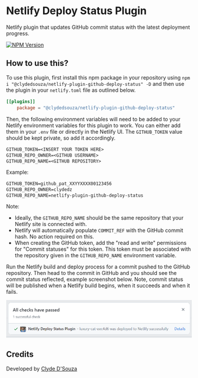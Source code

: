 # Netlify Deploy Status Plugin

Netlify plugin that updates GitHub commit status with the latest deployment progress.

[![NPM Version](https://img.shields.io/npm/v/%40clydedsouza%2Fnetlify-plugin-github-deploy-status?label=NPM%20%40clydedsouza%2Fnetlify-plugin-github-deploy-status)
](https://www.npmjs.com/package/@clydedsouza/netlify-plugin-github-deploy-status)

## How to use this?

To use this plugin, first install this npm package in your repository using `npm i "@clydedsouza/netlify-plugin-github-deploy-status" -D` and then use the plugin in your `netlify.toml` file as outlined below.

```toml
[[plugins]]
    package = "@clydedsouza/netlify-plugin-github-deploy-status"
```

Then, the following environment variables will need to be added to your Netlify environment variables for this plugin to work. You can either add them in your `.env` file or directly in the Netlify UI. The `GITHUB_TOKEN` value should be kept private, so add it accordingly.

```
GITHUB_TOKEN=<INSERT YOUR TOKEN HERE>
GITHUB_REPO_OWNER=<GITHUB USERNAME>
GITHUB_REPO_NAME=<GITHUB REPOSITORY>
```

Example:

```
GITHUB_TOKEN=github_pat_XXYYXXXX00123456
GITHUB_REPO_OWNER=clydedz
GITHUB_REPO_NAME=netlify-plugin-github-deploy-status
```

Note:

- Ideally, the `GITHUB_REPO_NAME` should be the same repository that your Netlify site is connected with.
- Netlify will automatically populate `COMMIT_REF` with the GitHub commit hash. No action required on this.
- When creating the GitHub token, add the "read and write" permissions for "Commit statuses" for this token. This token must be associated with the repository given in the `GITHUB_REPO_NAME` environment variable.

Run the Netlify build and deploy process for a commit pushed to the GitHub repository. Then head to the commit in GitHub and you should see the commit status reflected, example screenshot below. Note, commit status will be published when a Netlify build begins, when it succeeds and when it fails.

![image info](https://raw.githubusercontent.com/ClydeDz/netlify-plugin-github-deploy-status/main/docs/demo.png)

## Credits

Developed by [Clyde D'Souza](https://clydedsouza.net/)
